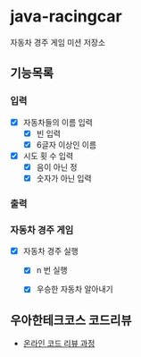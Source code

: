 # java-racingcar
자동차 경주 게임 미션 저장소

## 기능목록

### 입력
- [x] 자동차들의 이름 입력
    - [x] 빈 입력
    - [x] 6글자 이상인 이름
- [x] 시도 횟 수 입력
    - [x] 음이 아닌 정
    - [x] 숫자가 아닌 입력
### 출력

### 자동차 경주 게임
- [x] 자동차 경주 실행
    - [x] n 번 실행
    - [x] 우승한 자동차 알아내기


## 우아한테크코스 코드리뷰
* [온라인 코드 리뷰 과정](https://github.com/woowacourse/woowacourse-docs/blob/master/maincourse/README.md)